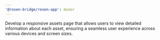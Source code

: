 ```yaml
---
'@rosen-bridge/rosen-app': minor
---
```


Develop a responsive assets page that allows users to view detailed information about each asset, ensuring a seamless user experience across various devices and screen sizes.
